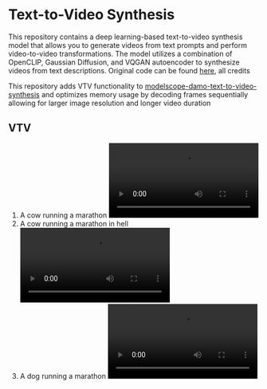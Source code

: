 # Text-to-Video Synthesis

This repository contains a deep learning-based text-to-video synthesis model that allows you to generate videos from text prompts and perform video-to-video transformations. The model utilizes a combination of OpenCLIP, Gaussian Diffusion, and VQGAN autoencoder to synthesize videos from text descriptions. Original code can be found [here](https://huggingface.co/damo-vilab/modelscope-damo-text-to-video-synthesis), all credits 


This repository adds VTV functionality to [modelscope-damo-text-to-video-synthesis](https://huggingface.co/damo-vilab/modelscope-damo-text-to-video-synthesis) and optimizes memory usage by decoding frames sequentially
allowing for larger image resolution and longer video duration

## VTV

1. A cow running a marathon
<video src="samples/cow.mp4" controls></video>
2. A cow running a marathon in hell
<video src="samples/hell_cow.mp4" controls></video>
3. A dog running a marathon
<video src="samples/dog.mp4" controls></video>
